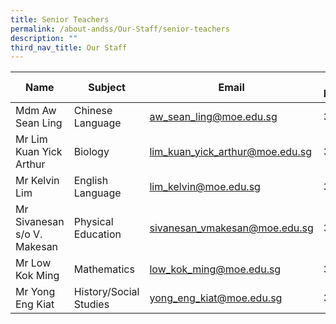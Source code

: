 ```yaml
---
title: Senior Teachers
permalink: /about-andss/Our-Staff/senior-teachers
description: ""
third_nav_title: Our Staff
---
```

| Name| Subject| Email | Ext Number|
| -------- | -------- | -------- |-------- |
| Mdm Aw Sean Ling|	Chinese Language	|<a href="mailto:aw_sean_ling@moe.edu.sg">aw_sean_ling@moe.edu.sg</a>|301
|Mr Lim Kuan Yick Arthur|Biology|<a href="mailto:lim_kuan_yick_arthur@moe.edu.sg">lim_kuan_yick_arthur@moe.edu.sg</a>|318
|Mr Kelvin Lim|English Language|	<a href="mailto:lim_kelvin@moe.edu.sg">lim_kelvin@moe.edu.sg</a>|315
|Mr Sivanesan s/o V. Makesan 	 |Physical Education|<a href="mailto:sivanesan_vmakesan@moe.edu.sg">sivanesan_vmakesan@moe.edu.sg</a>	|316
|Mr Low Kok Ming|	 Mathematics|<a href="mailto:low_kok_ming@moe.edu.sg">low_kok_ming@moe.edu.sg</a>	|352
|Mr Yong Eng Kiat	 |History/Social Studies|<a href="mailto:yong_eng_kiat@moe.edu.sg">yong_eng_kiat@moe.edu.sg</a>|	303
